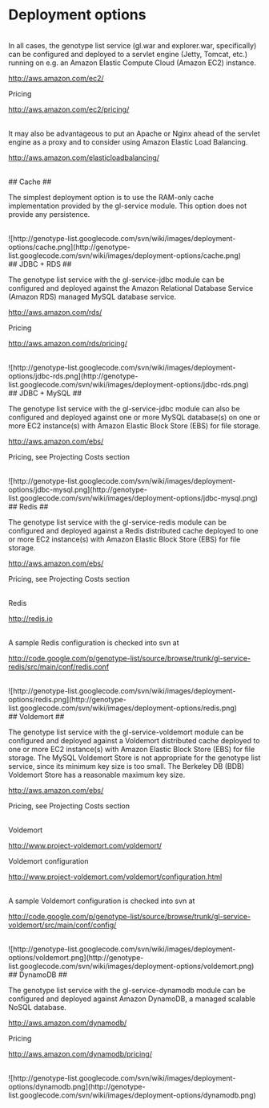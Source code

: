 # Deployment options #



<br />
In all cases, the genotype list service (gl.war and explorer.war, specifically) can be configured and deployed to a servlet engine (Jetty, Tomcat, etc.) running on e.g. an Amazon Elastic Compute Cloud (Amazon EC2) instance.

http://aws.amazon.com/ec2/

Pricing

http://aws.amazon.com/ec2/pricing/

<br />
It may also be advantageous to put an Apache or Nginx ahead of the servlet engine as a proxy and to consider using Amazon Elastic Load Balancing.

http://aws.amazon.com/elasticloadbalancing/

<br />
## Cache ##

The simplest deployment option is to use the RAM-only cache implementation provided by the gl-service module.  This option does not provide any persistence.

<br />
![http://genotype-list.googlecode.com/svn/wiki/images/deployment-options/cache.png](http://genotype-list.googlecode.com/svn/wiki/images/deployment-options/cache.png)

<br />
## JDBC + RDS ##

The genotype list service with the gl-service-jdbc module can be configured and deployed against the Amazon Relational Database Service (Amazon RDS) managed MySQL database service.

http://aws.amazon.com/rds/

Pricing

http://aws.amazon.com/rds/pricing/


<br />
![http://genotype-list.googlecode.com/svn/wiki/images/deployment-options/jdbc-rds.png](http://genotype-list.googlecode.com/svn/wiki/images/deployment-options/jdbc-rds.png)

<br />
## JDBC + MySQL ##

The genotype list service with the gl-service-jdbc module can also be configured and deployed against one or more MySQL database(s) on one or more EC2 instance(s) with Amazon Elastic Block Store (EBS) for file storage.

http://aws.amazon.com/ebs/

Pricing, see Projecting Costs section


<br />
![http://genotype-list.googlecode.com/svn/wiki/images/deployment-options/jdbc-mysql.png](http://genotype-list.googlecode.com/svn/wiki/images/deployment-options/jdbc-mysql.png)

<br />
## Redis ##

The genotype list service with the gl-service-redis module can be configured and deployed against a Redis distributed cache deployed to one or more EC2 instance(s) with Amazon Elastic Block Store (EBS) for file storage.

http://aws.amazon.com/ebs/

Pricing, see Projecting Costs section


<br />
Redis

http://redis.io


<br />
A sample Redis configuration is checked into svn at

http://code.google.com/p/genotype-list/source/browse/trunk/gl-service-redis/src/main/conf/redis.conf


<br />
![http://genotype-list.googlecode.com/svn/wiki/images/deployment-options/redis.png](http://genotype-list.googlecode.com/svn/wiki/images/deployment-options/redis.png)

<br />
## Voldemort ##

The genotype list service with the gl-service-voldemort module can be configured and deployed against a Voldemort distributed cache deployed to one or more EC2 instance(s) with Amazon Elastic Block Store (EBS) for file storage.  The MySQL Voldemort Store is not appropriate for the genotype list service, since its minimum key size is too small.  The Berkeley DB (BDB) Voldemort Store has a reasonable maximum key size.

http://aws.amazon.com/ebs/

Pricing, see Projecting Costs section


<br />
Voldemort

http://www.project-voldemort.com/voldemort/

Voldemort configuration

http://www.project-voldemort.com/voldemort/configuration.html


<br />
A sample Voldemort configuration is checked into svn at

http://code.google.com/p/genotype-list/source/browse/trunk/gl-service-voldemort/src/main/conf/config/


<br />
![http://genotype-list.googlecode.com/svn/wiki/images/deployment-options/voldemort.png](http://genotype-list.googlecode.com/svn/wiki/images/deployment-options/voldemort.png)

<br />
## DynamoDB ##

The genotype list service with the gl-service-dynamodb module can be configured and deployed against Amazon DynamoDB, a managed scalable NoSQL database.

http://aws.amazon.com/dynamodb/

Pricing

http://aws.amazon.com/dynamodb/pricing/


<br />
![http://genotype-list.googlecode.com/svn/wiki/images/deployment-options/dynamodb.png](http://genotype-list.googlecode.com/svn/wiki/images/deployment-options/dynamodb.png)
